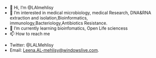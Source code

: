 - 👋 Hi, I’m @LAlmehlisy
- 👀 I’m interested in medical microbiology, medical Research, DNA&RNA extraction and isolation,Bioinformatics, immunology,Bacteriology,Antibiotics Resistance. 
- 🌱 I’m currently learning bioinfomatics, Open Life sciencess 
- 📫 How to reach me 
* Twitter: @LALMehlisy
* Email: Leena.AL-mehlisy@windowslive.com.
